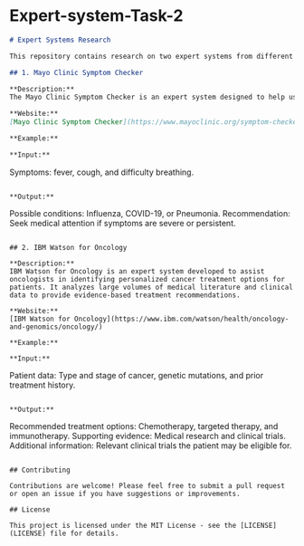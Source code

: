 # Expert-system-Task-2

```markdown
# Expert Systems Research

This repository contains research on two expert systems from different domains. Each expert system is described along with examples of input and output.

## 1. Mayo Clinic Symptom Checker

**Description:**
The Mayo Clinic Symptom Checker is an expert system designed to help users identify potential health issues based on their symptoms. It utilizes a large database of medical knowledge to suggest possible conditions and recommend next steps for treatment or further evaluation.

**Website:**
[Mayo Clinic Symptom Checker](https://www.mayoclinic.org/symptom-checker/select-symptom/itt-20009075)

**Example:**

**Input:**
```
Symptoms: fever, cough, and difficulty breathing.
```

**Output:**
```
Possible conditions: Influenza, COVID-19, or Pneumonia.
Recommendation: Seek medical attention if symptoms are severe or persistent.
```

## 2. IBM Watson for Oncology

**Description:**
IBM Watson for Oncology is an expert system developed to assist oncologists in identifying personalized cancer treatment options for patients. It analyzes large volumes of medical literature and clinical data to provide evidence-based treatment recommendations.

**Website:**
[IBM Watson for Oncology](https://www.ibm.com/watson/health/oncology-and-genomics/oncology/)

**Example:**

**Input:**
```
Patient data: Type and stage of cancer, genetic mutations, and prior treatment history.
```

**Output:**
```
Recommended treatment options: Chemotherapy, targeted therapy, and immunotherapy.
Supporting evidence: Medical research and clinical trials.
Additional information: Relevant clinical trials the patient may be eligible for.
```

## Contributing

Contributions are welcome! Please feel free to submit a pull request or open an issue if you have suggestions or improvements.

## License

This project is licensed under the MIT License - see the [LICENSE](LICENSE) file for details.
```
